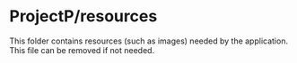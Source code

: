 # ProjectP/resources

This folder contains resources (such as images) needed by the application. This file can
be removed if not needed.
